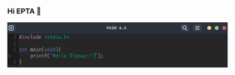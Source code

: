 ### Hi EPTA 👋
<img src="/img/d.png"></img>

<!--
**Ttunay/Ttunay** is a ✨ _special_ ✨ repository because its `README.md` (this file) appears on your GitHub profile.

Here are some ideas to get you started:

- 🔭 I’m currently working on ...
- 🌱 I’m currently learning ...
- 👯 I’m looking to collaborate on ...
- 🤔 I’m looking for help with ...
- 💬 Ask me about ...![Uploading Снимок экрана от 2023-12-16 16-42-01.png…]()

- 📫 How to reach me: ...
- 😄 Pronouns: ...
- ⚡ Fun fact: ...
-->

